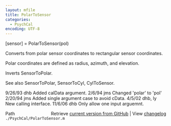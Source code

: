 ```yaml
---
layout: mfile
title: PolarToSensor
categories:
  - PsychCal
encoding: UTF-8
---
```


[sensor] = PolarToSensor(pol)

Converts from polar sensor coordinates to
rectangular sensor coordinates.

Polar coordinates are defined as radius, azimuth, and elevation.

Inverts SensorToPolar.

See also SensorToPolar, SensorToCyl, CylToSensor.

9/26/93    dhb   Added calData argument.
2/6/94     jms   Changed 'polar' to 'pol'
2/20/94    jms   Added single argument case to avoid cData.
4/5/02     dhb, ly  New calling interface.
11/6/06    dhb   Only allow one input arguemnt.


<div class="code_header" style="text-align:right;">
  <span style="float:left;">Path&nbsp;&nbsp;</span> <span class="counter">Retrieve <a href=
  "https://raw.github.com/Psychtoolbox-3/Psychtoolbox-3/beta/./PsychCal/PolarToSensor.m">current version from GitHub</a> | View <a href=
  "https://github.com/Psychtoolbox-3/Psychtoolbox-3/commits/beta/./PsychCal/PolarToSensor.m">changelog</a></span>
</div>
<div class="code">
  <code>./PsychCal/PolarToSensor.m</code>
</div>
